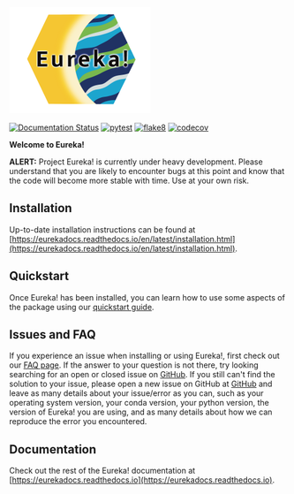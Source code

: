 <img src="docs/media/Eureka_logo.png" width="256px"/>

[![Documentation Status](https://readthedocs.org/projects/eurekadocs/badge/?version=latest)](https://eurekadocs.readthedocs.io/en/latest/?badge=latest)
[![pytest](https://github.com/kevin218/Eureka/actions/workflows/pytest_testing.yml/badge.svg)](https://github.com/kevin218/Eureka/actions/workflows/pytest_testing.yml)
[![flake8](https://github.com/kevin218/Eureka/actions/workflows/flake8_linting.yml/badge.svg)](https://github.com/kevin218/Eureka/actions/workflows/flake8_linting.yml)
[![codecov](https://codecov.io/gh/kevin218/Eureka/branch/pr_testing/graph/badge.svg?token=2Y2KK7DZWL)](https://codecov.io/gh/kevin218/Eureka)

**Welcome to Eureka!**

**ALERT:** Project Eureka! is currently under heavy development. Please understand that you are
likely to encounter bugs at this point and know that the code will become more stable with time.
Use at your own risk.

## Installation

Up-to-date installation instructions can be found at
[https://eurekadocs.readthedocs.io/en/latest/installation.html](https://eurekadocs.readthedocs.io/en/latest/installation.html).

## Quickstart

Once Eureka! has been installed, you can learn how to use some aspects of the package using our 
[quickstart guide](https://eurekadocs.readthedocs.io/en/latest/quickstart.html).

## Issues and FAQ

If you experience an issue when installing or using Eureka!, first check out our
[FAQ page](https://eurekadocs.readthedocs.io/en/latest/faq.html).
If the answer to your question is not there, try looking searching for an open or closed issue on 
[GitHub](https://github.com/kevin218/Eureka/issues?q=is%3Aissue).
If you still can't find the solution to your issue, please open a new issue on GitHub at
[GitHub](https://github.com/kevin218/Eureka/issues)
and leave as many details about your issue/error as you can, such as your operating system version, your conda version,
your python version, the version of Eureka! you are using, and as many details about how we can reproduce the error you
encountered.

## Documentation

Check out the rest of the Eureka! documentation at [https://eurekadocs.readthedocs.io](https://eurekadocs.readthedocs.io).
